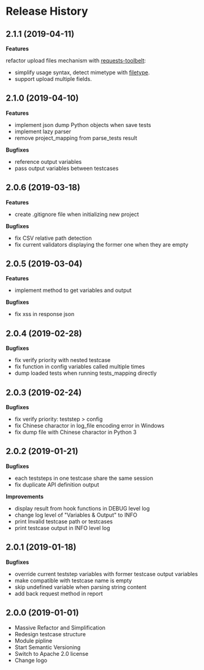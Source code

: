 # Release History

## 2.1.1 (2019-04-11)

**Features**

refactor upload files mechanism with [requests-toolbelt](https://toolbelt.readthedocs.io/en/latest/user.html#multipart-form-data-encoder):

- simplify usage syntax, detect mimetype with [filetype](https://github.com/h2non/filetype.py).
- support upload multiple fields.

## 2.1.0 (2019-04-10)

**Features**

- implement json dump Python objects when save tests
- implement lazy parser
- remove project_mapping from parse_tests result

**Bugfixes**

- reference output variables
- pass output variables between testcases

## 2.0.6 (2019-03-18)

**Features**

- create .gitignore file when initializing new project

**Bugfixes**

- fix CSV relative path detection
- fix current validators displaying the former one when they are empty

## 2.0.5 (2019-03-04)

**Features**

- implement method to get variables and output

**Bugfixes**

- fix xss in response json

## 2.0.4 (2019-02-28)

**Bugfixes**

- fix verify priority with nested testcase
- fix function in config variables called multiple times
- dump loaded tests when running tests_mapping directly

## 2.0.3 (2019-02-24)

**Bugfixes**

- fix verify priority: teststep > config
- fix Chinese charactor in log_file encoding error in Windows
- fix dump file with Chinese charactor in Python 3

## 2.0.2 (2019-01-21)

**Bugfixes**

- each teststeps in one testcase share the same session
- fix duplicate API definition output

**Improvements**

- display result from hook functions in DEBUG level log
- change log level of "Variables & Output" to INFO
- print Invalid testcase path or testcases
- print testcase output in INFO level log

## 2.0.1 (2019-01-18)

**Bugfixes**

- override current teststep variables with former testcase output variables
- make compatible with testcase name is empty
- skip undefined variable when parsing string content
- add back request method in report

## 2.0.0 (2019-01-01)

- Massive Refactor and Simplification
- Redesign testcase structure
- Module pipline
- Start Semantic Versioning
- Switch to Apache 2.0 license
- Change logo
